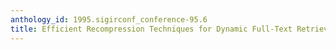 ```yaml
---
anthology_id: 1995.sigirconf_conference-95.6
title: Efficient Recompression Techniques for Dynamic Full-Text Retrieval Systems
---
```

